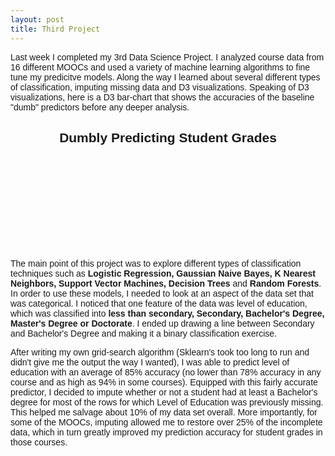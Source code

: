 ```yaml
---
layout: post
title: Third Project
---
```


Last week I completed my 3rd Data Science Project.  I analyzed course data from 16 different MOOCs and used a variety of machine learning algorithms to fine tune my predicitve models.  Along the way I learned about several different types of classification, imputing missing data and D3 visualizations.  Speaking of D3 visualizations, here is a D3 bar-chart that shows the accuracies of the baseline "dumb" predictors before any deeper analysis.

<center>
	<div border="black">
		<h2>Dumbly Predicting Student Grades</h2>
		<svg id="dumb">
		</svg>
	</div>
</center>

<script src="https://cdnjs.cloudflare.com/ajax/libs/d3/3.5.5/d3.min.js"></script>
<script src="http://labratrevenge.com/d3-tip/javascripts/d3.tip.v0.6.3.js"></script>

<script>

function graphPlot1() {

var margin = {top: 50, right: 50, bottom: 150, left: 40},
    width = 1050 - margin.left - margin.right,
    height = 500 - margin.top - margin.bottom;

var x0 = d3.scale.ordinal()
    .rangeRoundBands([0, width], .1);

var x1 = d3.scale.ordinal();

var y = d3.scale.linear()
    .range([height, 0]);

var formatPercent = d3.format(".0%");

var color = d3.scale.ordinal()
    .range(["#98abc5", 'white', "#7b6888", "#6b486b", "#a05d56", "#d0743c", "#ff8c00"]);

var xAxis = d3.svg.axis()
    .scale(x0)
    .orient("bottom");

var yAxis = d3.svg.axis()
    .scale(y)
    .orient("left")
    .tickFormat(d3.format(".2s"));


var tip = d3.tip()
  .attr('class', 'd3-tip')
  .offset([-10, 0])
  .html(function(d) {
    return "<strong>Accuracy:</strong> <span style='color:red'>" + Math.round(d.value) + "</span><strong> %</strong>";
  })

var svg = d3.select("#dumb").append("svg")
    .attr("width", width + margin.left + margin.right)
    .attr("height", height + margin.top + margin.bottom)
  .append("g")
    .attr("transform", "translate(" + margin.left + "," + margin.top + ")");

modelData =
['Class,Base,G-Model
Intro_CompSci_Harv,19.7862454746,57.1877166506
Justice,47.1685884177,71.5951936552
Structures,45.7753519608,75.8941235671
Global_Health_Env,63.4820617175,79.169039083
Intro_Bio,47.4930006434,79.687749713
HealthStat,68.5200743917,82.6829036251
Circuits_and_Elec_Spr,62.5998652991,84.63528527
ElectroMag,74.2652052192,86.6384926952
Circuits_and_Elec_Fall,75.4456226181,87.3262627646
Intro_CompSci_MIT_Fall,81.9316063793,88.6688045331
GreekHeroes,77.4273735555,88.9912688863
Intro_CompSci_MIT_Spr,73.8903280551,89.0648281706
Mechanics_Review,84.5439970577,89.718087613
SolidStateChem_Spring,74.2678806967,89.943978945
SolidStateChem_Fall,82.8472904661,91.2467070713
GlobalPoverty,88.2424360125,92.7237244883'];


 d3.csv(modelData, function(error, data) {
  if (error) throw error;

  var modelNames = d3.keys(data[0]).filter(function(key) { return key == "Base"; });

  data.forEach(function(d) {
    d.scores = modelNames.map(function(name) { return {name: name, value: +d[name]}; });
  });

  x0.domain(data.map(function(d) { return d.Class; }));
  x1.domain(modelNames).rangeRoundBands([0, x0.rangeBand()]);
  y.domain([0, d3.max(data, function(d) { return d3.max(d.scores, function(d) { return d.value; }); })]);

  svg.append("g")
     svg.append("g")
        .attr("class", "x axis")
        .attr("transform", "translate(0," + height + ")")
        .call(xAxis)
        .selectAll("text")  
            .style("text-anchor", "end")
            .attr("dx", "-.8em")
            .attr("dy", ".15em")
            .attr("transform", function(d) {
                return "rotate(-65)" 
                });

  svg.call(tip);

  svg.append("g")
      .attr("class", "y axis")
      .call(yAxis)
    .append("text")
      .attr("transform", "rotate(-90)")
      .attr("y", 6)
      .attr("dy", ".71em")
      .style("text-anchor", "end")
      .text("Accuracy Score");

  var Class = svg.selectAll(".Class")
      .data(data)
    .enter().append("g")
      .attr("class", "g")
      .attr("transform", function(d) { return "translate(" + x0(d.Class) + ",0)"; });


  Class.selectAll("rect")
      .data(function(d) { return d.scores; })
    .enter().append("rect")
      .attr("width", x1.rangeBand())
      .attr("x", function(d) { return x1(d.name); })
      .attr("y", function(d) { return y(d.value); })
      .attr('id', function(d) {return d.name;})
      .attr("class", "bar")
      .attr("height", function(d) { return height - y(d.value); })
      .on('mouseover', tip.show)
      .on('mouseout', tip.hide)
      .on("click", animate);

      

  var legend = svg.selectAll(".legend")
      .data(modelNames.slice().reverse())
    .enter().append("g")
      .attr("class", "legend")
      .attr("transform", function(d, i) { return "translate(0," + i * 20 + ")"; });

  legend.append("rect")
      .attr("x", width + 40)
      .attr("width", 10)
      .attr("height", 10)
      .attr('id', function(d) {return d.name;})
      .style("fill", color);

      

  legend.append("text")
      .attr("x", width + 30)
      .attr("y", 5)
      .attr("dy", ".35em")
      .style("text-anchor", "end")
      .text(function(d) { return d; });



function animate() {
    d3.select(this).transition()
        .duration(500)
        .ease('elastic')
        .attr("y", function(d) { return y(d.value + 20); })
        .attr("height", function(d) { return height - y(d.value+20); })
      .transition()
        .delay(500)
        .attr("y", function(d) { return y(d.value); })
        .attr("height", function(d) { return height - y(d.value); })

};

  function somethingCool() {
  d3.select(this)
  	.attr("height", function(d) { return height - y(d.value); })
    .on('mouseover', tip.show)
    .on('mouseout', tip.hide)
    .transition()
    .duration(5000)
    .ease("elastic")
    .delay(100)
      .style("fill", "#7b6888")
      .style("stroke-width","0em");
}

d3.selectAll("#G-Model").on("mouseover",somethingCool);

});
}

graphPlot1();
    </script>




The main point of this project was to explore different types of classification techniques such as **Logistic Regression, Gaussian Naive Bayes, K Nearest Neighbors, Support Vector Machines, Decision Trees** and **Random Forests**.  In order to use these models, I needed to look at an aspect of the data set that was categorical.  I noticed that one feature of the data was level of education, which was classified into **less than secondary, Secondary, Bachelor's Degree, Master's Degree or Doctorate**.  I ended up drawing a line between Secondary and Bachelor's Degree and making it a binary classification exercise.  

After writing my own grid-search algorithm (Sklearn's took too long to run and didn't give me the output the way I wanted), I was able to predict level of education with an average of 85% accuracy (no lower than 78% accuracy in any course and as high as 94% in some courses).  Equipped with this fairly accurate predictor, I decided to impute whether or not a student had at least a Bachelor's degree for most of the rows for which Level of Education was previously missing.  This helped me salvage about 10% of my data set overall.  More importantly, for some of the MOOCs, imputing allowed me to restore over 25% of the incomplete data, which in turn greatly improved my prediction accuracy for student grades in those courses.


<style>

body {
  font: 14px sans-serif;
}

.axis path,
.axis line {
  fill: none;
  stroke: #000;
  shape-rendering: crispEdges;
}

.bar {
  fill: steelblue;
}

.x.axis path {
    fill: none;
    stroke: grey;
    stroke-width: 1;
    shape-rendering: crispEdges;
}

.d3-tip {
  line-height: 1;
  font-weight: bold;
  padding: 12px;
  background: rgba(0, 0, 0, 0.8);
  color: #fff;
  border-radius: 2px;
}

.bar:hover {
  fill: orangered ;
}


.d3-tip:after {
  box-sizing: border-box;
  display: inline;
  font-size: 10px;
  width: 100%;
  line-height: 1;
  color: rgba(0, 0, 0, 0.8);
  content: "\25BC";
  position: absolute;
  text-align: center;
}

.d3-tip.n:after {
  margin: -1px 0 0 0;
  top: 100%;
  left: 0;
}

</style>

